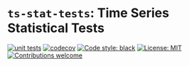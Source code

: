 # `ts-stat-tests`: Time Series Statistical Tests

<!-- [![pypi](https://img.shields.io/pypi/v/ts-eval)](https://pypi.org/project/ts-eval/) -->
<!-- [![python3](https://img.shields.io/pypi/pyversions/ts-eval)](https://www.python.org/downloads/release/python-3105/) -->
[![unit tests](https://github.com/chrimaho/ts-stat-tests/actions/workflows/codecov.yml/badge.svg)](https://github.com/chrimaho/ts-stat-tests/actions/workflows/codecov.yml)
[![codecov](https://codecov.io/gh/chrimaho/ts-stat-tests/branch/main/graph/badge.svg?token=O8ED0E3PGB)](https://codecov.io/gh/chrimaho/ts-stat-tests)
[![Code style: black](https://img.shields.io/badge/code%20style-black-000000.svg)](https://github.com/psf/black)
[![License: MIT](https://img.shields.io/pypi/l/ts-eval)](https://github.com/vshulyak/ts-eval/blob/master/LICENSE)
[![Contributions welcome](https://img.shields.io/badge/contributions-welcome-brightgreen.svg?style=flat)](https://github.com/chrimaho/ts-stat-tests/issues)
